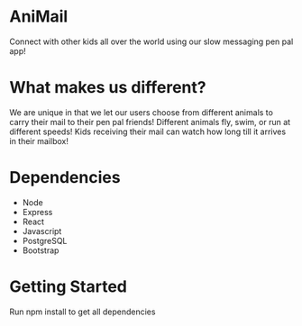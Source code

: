 # AniMail

Connect with other kids all over the world using our slow messaging pen pal app!

# What makes us different?
We are unique in that we let our users choose from different animals to carry their mail to their pen pal friends!  Different animals fly, swim, or run at different speeds!  Kids receiving their mail can watch how long till it arrives in their mailbox!

# Dependencies
  * Node
  * Express
  * React
  * Javascript
  * PostgreSQL
  * Bootstrap

# Getting Started
Run npm install to get all dependencies
